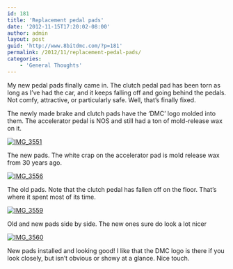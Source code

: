 ```yaml
---
id: 181
title: 'Replacement pedal pads'
date: '2012-11-15T17:20:02-08:00'
author: admin
layout: post
guid: 'http://www.8bitdmc.com/?p=181'
permalink: /2012/11/replacement-pedal-pads/
categories:
    - 'General Thoughts'
---
```


My new pedal pads finally came in. The clutch pedal pad has been torn as long as I’ve had the car, and it keeps falling off and going behind the pedals. Not comfy, attractive, or particularly safe. Well, that’s finally fixed.

The newly made brake and clutch pads have the ‘DMC’ logo molded into them. The accelerator pedal is NOS and still had a ton of mold-release wax on it.

[![](https://www.8bitdmc.com/wp-content/uploads/2012/11/IMG_3551-300x225.jpg "IMG_3551")](https://www.8bitdmc.com/wp-content/uploads/2012/11/IMG_3551.jpg)

The new pads. The white crap on the accelerator pad is mold release wax from 30 years ago.

[![](https://www.8bitdmc.com/wp-content/uploads/2012/11/IMG_3556-300x225.jpg "IMG_3556")](https://www.8bitdmc.com/wp-content/uploads/2012/11/IMG_3556.jpg)

The old pads. Note that the clutch pedal has fallen off on the floor. That’s where it spent most of its time.

[![](https://www.8bitdmc.com/wp-content/uploads/2012/11/IMG_3559-300x225.jpg "IMG_3559")](https://www.8bitdmc.com/wp-content/uploads/2012/11/IMG_3559.jpg)

Old and new pads side by side. The new ones sure do look a lot nicer

[![](https://www.8bitdmc.com/wp-content/uploads/2012/11/IMG_3560-300x225.jpg "IMG_3560")](https://www.8bitdmc.com/wp-content/uploads/2012/11/IMG_3560.jpg)

New pads installed and looking good! I like that the DMC logo is there if you look closely, but isn’t obvious or showy at a glance. Nice touch.